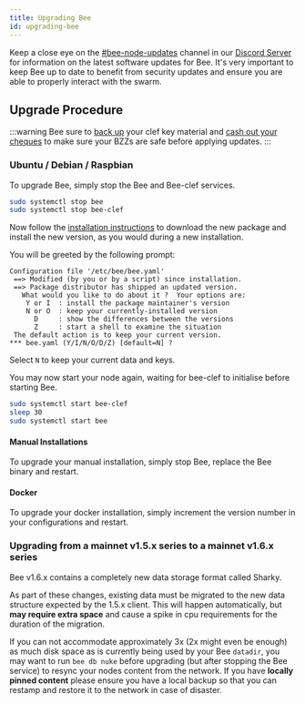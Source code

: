 ```yaml
---
title: Upgrading Bee
id: upgrading-bee
---
```


Keep a close eye on the
[#bee-node-updates](https://discord.gg/vQcngMzZ9c) channel in our
[Discord Server](https://discord.gg/wdghaQsGq5) for information on the
latest software updates for Bee. It's very important to keep Bee up to
date to benefit from security updates and ensure you are able to
properly interact with the swarm.

## Upgrade Procedure

:::warning
Bee sure to [back up](/docs/working-with-bee/backups) your clef key material and [cash out your cheques](/docs/working-with-bee/cashing-out) to make sure your BZZs are safe before applying updates.
:::

### Ubuntu / Debian / Raspbian

To upgrade Bee, simply stop the Bee and Bee-clef services.

```sh
sudo systemctl stop bee
sudo systemctl stop bee-clef
```

Now follow the [installation instructions](/docs/installation/install) to download the new package and install the new version, as you would during a new installation.

You will be greeted by the following prompt:

```
Configuration file '/etc/bee/bee.yaml'
 ==> Modified (by you or by a script) since installation.
 ==> Package distributor has shipped an updated version.
   What would you like to do about it ?  Your options are:
    Y or I  : install the package maintainer's version
    N or O  : keep your currently-installed version
      D     : show the differences between the versions
      Z     : start a shell to examine the situation
 The default action is to keep your current version.
*** bee.yaml (Y/I/N/O/D/Z) [default=N] ?
```

Select `N` to keep your current data and keys.

You may now start your node again, waiting for bee-clef to initialise before starting Bee.

```sh
sudo systemctl start bee-clef
sleep 30
sudo systemctl start bee
```

#### Manual Installations

To upgrade your manual installation, simply stop Bee, replace the Bee binary and restart.

#### Docker

To upgrade your docker installation, simply increment the version number in your configurations and restart.

### Upgrading from a mainnet v1.5.x series to a mainnet v1.6.x series

Bee v1.6.x contains a completely new data storage format called Sharky.

As part of these changes, existing data must be migrated to the new data structure expected by
the 1.5.x client. This will happen automatically, but **may require extra space** and cause a spike in cpu requirements for the duration of the migration.

If you can not accommodate approximately 3x (2x might even be enough) as much disk space as is currently being used by your Bee `datadir`, you may want to run `bee db nuke` before upgrading (but after stopping the Bee service) to resync your nodes content from the network. If you have **locally pinned content** please ensure you have a local backup so that you can restamp and restore it to the network in case of disaster.
